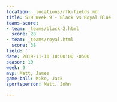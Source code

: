```yaml
---
location: _locations/rfk-fields.md
title: S19 Week 9 - Black vs Royal Blue
teams-score:
- team: _teams/black-2.html
  score: 28
- team: _teams/royal.html
  score: 38
field: ''
date: 2019-11-10 10:00:00 -0500
season: 19
week: 9
mvp: Matt, James
game-ball: Mike, Jack
sportsperson: Matt, John

---
```

